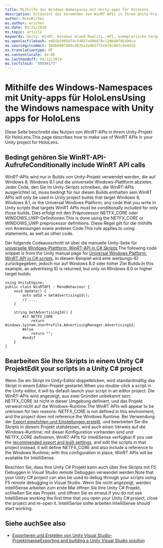 ```yaml
---
title: Mithilfe des Windows-Namespaces mit Unity-apps für HoloLens
description: Erläutert das Verwenden von WinRT-APIs in Ihrem Unity-Projekt für HoloLens.
author: MikeRiches
ms.author: mriches
ms.date: 03/21/2018
ms.topic: article
keywords: Unity, WinRT, Windows mixed Reality,-API, exemplarische Vorgehensweise
ms.openlocfilehash: ed65b5995d74c54057a49b878c1206d0f06394ca
ms.sourcegitcommit: 384b0087899cd835a3a965f75c6f6c607c9edd1b
ms.translationtype: MT
ms.contentlocale: de-DE
ms.lasthandoff: 04/12/2019
ms.locfileid: "59594173"
---
```

# <a name="using-the-windows-namespace-with-unity-apps-for-hololens"></a><span data-ttu-id="1edfc-104">Mithilfe des Windows-Namespaces mit Unity-apps für HoloLens</span><span class="sxs-lookup"><span data-stu-id="1edfc-104">Using the Windows namespace with Unity apps for HoloLens</span></span>

<span data-ttu-id="1edfc-105">Diese Seite beschreibt das Nutzen von WinRT-APIs in Ihrem Unity-Projekt für HoloLens.</span><span class="sxs-lookup"><span data-stu-id="1edfc-105">This page describes how to make use of WinRT APIs in your Unity project for HoloLens.</span></span>

## <a name="conditionally-include-winrt-api-calls"></a><span data-ttu-id="1edfc-106">Bedingt gehören Sie WinRT-API-Aufrufe</span><span class="sxs-lookup"><span data-stu-id="1edfc-106">Conditionally include WinRT API calls</span></span>

<span data-ttu-id="1edfc-107">WinRT-APIs wird nur in Builds von Unity-Projekt verwendet werden, die auf Windows 8, Windows 8.1 und die universelle Windows-Plattform abzielen. Jeder Code, den Sie im Unity-Skripts schreiben, die WinRT-APIs ausgerichtet ist, muss bedingt für nur diesen Builds enthalten sein.</span><span class="sxs-lookup"><span data-stu-id="1edfc-107">WinRT APIs will only be used in Unity project builds that target Windows 8, Windows 8.1, or the Universal Windows Platform; any code that you write in Unity scripts that targets WinRT APIs must be conditionally included for only those builds.</span></span> <span data-ttu-id="1edfc-108">Dies erfolgt mit den Präprozessor NETFX_CORE oder WINDOWS_UWP-Definitionen.</span><span class="sxs-lookup"><span data-stu-id="1edfc-108">This is done using the NETFX_CORE or WINDOWS_UWP preprocessor definitions.</span></span> <span data-ttu-id="1edfc-109">Diese Regel gilt für die mithilfe von Anweisungen sowie anderen Code.</span><span class="sxs-lookup"><span data-stu-id="1edfc-109">This rule applies to using statements, as well as other code.</span></span>

<span data-ttu-id="1edfc-110">Der folgende Codeausschnitt ist über die manuelle Unity-Seite für [universelle Windows-Plattform: WinRT-API in C# Skripts](http://docs.unity3d.com/Manual/windowsstore-scripts.html).</span><span class="sxs-lookup"><span data-stu-id="1edfc-110">The following code snippet is from the Unity manual page for [Universal Windows Platform: WinRT API in C# scripts](http://docs.unity3d.com/Manual/windowsstore-scripts.html).</span></span> <span data-ttu-id="1edfc-111">In diesem Beispiel wird eine werbungs-ID zurückgegeben, jedoch nur auf Windows 8.0 oder höher Ziel Builds:</span><span class="sxs-lookup"><span data-stu-id="1edfc-111">In this example, an advertising ID is returned, but only on Windows 8.0 or higher target builds:</span></span>

```
using UnityEngine;
public class WinRTAPI : MonoBehaviour {
    void Update() {
        auto adId = GetAdvertisingId();
        // ...
    }

    string GetAdvertisingId() {
        #if NETFX_CORE
            return Windows.System.UserProfile.AdvertisingManager.AdvertisingId;
        #else
            return "";
        #endif
    }
}
```

## <a name="edit-your-scripts-in-a-unity-c-project"></a><span data-ttu-id="1edfc-112">Bearbeiten Sie Ihre Skripts in einem Unity C# Projekt</span><span class="sxs-lookup"><span data-stu-id="1edfc-112">Edit your scripts in a Unity C# project</span></span>

<span data-ttu-id="1edfc-113">Wenn Sie ein Skript im Unity-Editor doppelklicken, wird standardmäßig das Skript in einem Editor-Projekt gestartet.</span><span class="sxs-lookup"><span data-stu-id="1edfc-113">When you double-click a script in the Unity editor, it will by default launch your script in an editor project.</span></span> <span data-ttu-id="1edfc-114">Die WinRT-APIs wird angezeigt, aus zwei Gründen unbekannt sein: NETFX_CORE ist nicht in dieser Umgebung definiert, und das Projekt verweist nicht auf die Windows-Runtime.</span><span class="sxs-lookup"><span data-stu-id="1edfc-114">The WinRT APIs will appear to be unknown for two reasons: NETFX_CORE is not defined in this environment, and the project does not reference the Windows Runtime.</span></span> <span data-ttu-id="1edfc-115">Bei Verwendung der [Export empfohlen und Einstellungen erstellt](exporting-and-building-a-unity-visual-studio-solution.md), und bearbeiten Sie die Skripts in diesem Projekt stattdessen, wird auch einen Verweis auf die Windows-Runtime; mit dieser Konfiguration vorhanden sind und NETFX_CORE definieren, WinRT-APIs für IntelliSense verfügbar.</span><span class="sxs-lookup"><span data-stu-id="1edfc-115">If you use the [recommended export and built settings](exporting-and-building-a-unity-visual-studio-solution.md), and edit the scripts in that project instead, it will define NETFX_CORE and also include a reference to the Windows Runtime; with this configuration in place, WinRT APIs will be available for IntelliSense.</span></span>

<span data-ttu-id="1edfc-116">Beachten Sie, dass Ihre Unity C# Projekt kann auch über Ihre Skripts mit F5 Debuggen in Visual Studio remote Debuggen verwendet werden.</span><span class="sxs-lookup"><span data-stu-id="1edfc-116">Note that your Unity C# project can also be used to debug through your scripts using F5 remote debugging in Visual Studio.</span></span> <span data-ttu-id="1edfc-117">Wenn Sie nicht angezeigt, werden IntelliSense arbeiten zum erste Mal öffnen Sie Ihre Unity C# Projekt, schließen Sie das Projekt, und öffnen Sie es erneut.</span><span class="sxs-lookup"><span data-stu-id="1edfc-117">If you do not see IntelliSense working the first time that you open your Unity C# project, close the project and re-open it.</span></span> <span data-ttu-id="1edfc-118">IntelliSense sollte arbeiten.</span><span class="sxs-lookup"><span data-stu-id="1edfc-118">IntelliSense should start working.</span></span>

## <a name="see-also"></a><span data-ttu-id="1edfc-119">Siehe auch</span><span class="sxs-lookup"><span data-stu-id="1edfc-119">See also</span></span>
* [<span data-ttu-id="1edfc-120">Exportieren und Erstellen von Unity Visual Studio-Projektmappe</span><span class="sxs-lookup"><span data-stu-id="1edfc-120">Exporting and building a Unity Visual Studio solution</span></span>](exporting-and-building-a-unity-visual-studio-solution.md)
